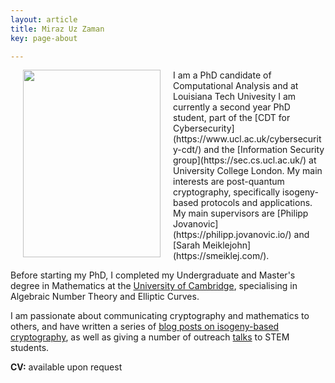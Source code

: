 ```yaml
---
layout: article
title: Miraz Uz Zaman
key: page-about

---
```


<img align="left" width="220" height="300" hspace="20" src="../images/profile.jpg">
I am a PhD candidate of Computational Analysis and at Louisiana Tech Univesity 
I am currently a second year PhD student, part of the [CDT for Cybersecurity](https://www.ucl.ac.uk/cybersecurity-cdt/) and the [Information Security group](https://sec.cs.ucl.ac.uk/) at University College London. My main interests are post-quantum cryptography, specifically isogeny-based protocols and applications.
My main supervisors are [Philipp Jovanovic](https://philipp.jovanovic.io/) and [Sarah Meiklejohn](https://smeiklej.com/). 

Before starting my PhD, I completed my Undergraduate and Master's degree in Mathematics at the [University of Cambridge](https://www.maths.cam.ac.uk/), specialising in Algebraic Number Theory and Elliptic Curves.


I am passionate about communicating cryptography and mathematics to others, and have written a series of [blog posts on isogeny-based cryptography](https://mariascrs.github.io/posts.html), as well as giving a number of outreach [talks](https://mariascrs.github.io/talks.html) to STEM students.

**CV:** available upon request
